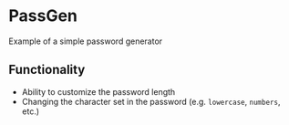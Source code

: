 # PassGen
Example of a simple password generator
## Functionality
- Ability to customize the password length
- Changing the character set in the password (e.g. `lowercase`, `numbers`, etc.)

